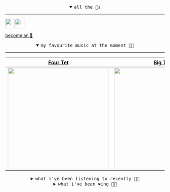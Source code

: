 <details open>

<summary align="center"><samp>all the 🥚s</samp></summary>
<hr />

<a href="https://github.com/pvinis"><img src="https://avatars.githubusercontent.com/u/100233?s=90&v=4" width="30" height="30" /><a href="https://github.com/maxPugh"><img src="https://avatars.githubusercontent.com/u/46350013?s=90&u=52a601eaa2d272b35477d096fe782ebf0a8a1f68&v=4" width="30" height="30" />

<samp><a href="https://github.com/bitttttten/bitttttten/stargazers">become an 🥚</a></samp>

</details>

<details open>

<summary align="center"><samp>my favourite music at the moment 🎵🎶</samp></summary>
<hr />

<!-- toc -->

| [Four Tet](https://open.spotify.com/artist/7Eu1txygG6nJttLHbZdQOh)                                                                                               | [Big Thief](https://open.spotify.com/artist/5QdyldG4Fl4TPiOIeMNpBZ)                                                                                              | [MF DOOM](https://open.spotify.com/artist/2pAWfrd7WFF3XhVt9GooDL)                                                                                                | [Madlib](https://open.spotify.com/artist/5LhTec3c7dcqBvpLRWbMcf)                                                                                                 |
| ---------------------------------------------------------------------------------------------------------------------------------------------------------------- | ---------------------------------------------------------------------------------------------------------------------------------------------------------------- | ---------------------------------------------------------------------------------------------------------------------------------------------------------------- | ---------------------------------------------------------------------------------------------------------------------------------------------------------------- |
| [<img src="https://i.scdn.co/image/ab6761610000e5eb84e29d09b4917bec2700a0d7" width="320" height="auto">](https://open.spotify.com/artist/7Eu1txygG6nJttLHbZdQOh) | [<img src="https://i.scdn.co/image/ab6761610000e5ebeab1cd56d166a0e1f0c410f0" width="320" height="auto">](https://open.spotify.com/artist/5QdyldG4Fl4TPiOIeMNpBZ) | [<img src="https://i.scdn.co/image/ab6761610000e5eb3e9a6caa41a80b9238a49784" width="320" height="auto">](https://open.spotify.com/artist/2pAWfrd7WFF3XhVt9GooDL) | [<img src="https://i.scdn.co/image/ab6761610000e5ebdb860c843b90fdea28f670d6" width="320" height="auto">](https://open.spotify.com/artist/5LhTec3c7dcqBvpLRWbMcf) |

<!-- tocstop -->

</details>

<details>

<summary align="center"><samp>what i've been listening to recently 🎵🎶</samp></summary>
<hr />

<!-- toc -->

| [Florence Nightingale<br />Pearls Before Swine](https://open.spotify.com/track/1binP63X7BaULSjCfiCxjT)                                                          | [J'aimerais tant<br />Ezéchiel Pailhès](https://open.spotify.com/track/7BWFScfQSJnjTpycjmktV9)                                                                  | [Darkness<br />Sean Nicholas Savage](https://open.spotify.com/track/58Oll9yVFiS8GruxIWQMkO)                                                                     | [Summer Came Early<br />Exploded View](https://open.spotify.com/track/1p4TNNLc2IAlffeGWjTzVO)                                                                   |
| --------------------------------------------------------------------------------------------------------------------------------------------------------------- | --------------------------------------------------------------------------------------------------------------------------------------------------------------- | --------------------------------------------------------------------------------------------------------------------------------------------------------------- | --------------------------------------------------------------------------------------------------------------------------------------------------------------- |
| [<img src="https://i.scdn.co/image/ab6761610000e5ebe9ee470b66dcd837868828d8" width="320" height="auto">](https://open.spotify.com/track/1binP63X7BaULSjCfiCxjT) | [<img src="https://i.scdn.co/image/ab6761610000e5eb9e3e8cd13730ed5910272217" width="320" height="auto">](https://open.spotify.com/track/7BWFScfQSJnjTpycjmktV9) | [<img src="https://i.scdn.co/image/ab6761610000e5eb6e72c239642240457a1f5f4d" width="320" height="auto">](https://open.spotify.com/track/58Oll9yVFiS8GruxIWQMkO) | [<img src="https://i.scdn.co/image/ab6772690000dd225bba79be560202ebe166f003" width="320" height="auto">](https://open.spotify.com/track/1p4TNNLc2IAlffeGWjTzVO) |

<!-- tocstop -->

</details>

<details>

<summary align="center"><samp>what i've been ❤️ing 🎵🎶</samp></summary>
<hr />

<!-- toc -->

| [amelia<br />Seb Wildblood](https://open.spotify.com/album/258Q9Jl6LO9OTDOmSRfR21)                                                                              | [Midnight in Peckham<br />Chaos In The CBD](https://open.spotify.com/album/1FkRaulfd1pFzkwzB61vgE)                                                              | [Doomsday<br />MF DOOM](https://open.spotify.com/album/4UG3kz6qoHtNI1glQ2wdon)                                                                                  | [Real Friends<br />Kanye West](https://open.spotify.com/album/7gsWAHLeT0w7es6FofOXk1)                                                                           |
| --------------------------------------------------------------------------------------------------------------------------------------------------------------- | --------------------------------------------------------------------------------------------------------------------------------------------------------------- | --------------------------------------------------------------------------------------------------------------------------------------------------------------- | --------------------------------------------------------------------------------------------------------------------------------------------------------------- |
| [<img src="https://i.scdn.co/image/ab67616d0000b273cc39857dda0b058032b510d2" width="320" height="auto">](https://open.spotify.com/album/258Q9Jl6LO9OTDOmSRfR21) | [<img src="https://i.scdn.co/image/ab67616d0000b273f483931349b8f51b5fe10135" width="320" height="auto">](https://open.spotify.com/album/1FkRaulfd1pFzkwzB61vgE) | [<img src="https://i.scdn.co/image/ab67616d0000b273f56213eede5f2e6a6065fb6d" width="320" height="auto">](https://open.spotify.com/album/4UG3kz6qoHtNI1glQ2wdon) | [<img src="https://i.scdn.co/image/ab67616d0000b2732a7db835b912dc5014bd37f4" width="320" height="auto">](https://open.spotify.com/album/7gsWAHLeT0w7es6FofOXk1) |

<!-- tocstop -->

</details>
